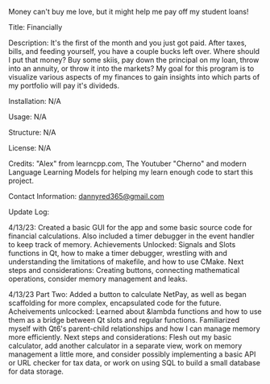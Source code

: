 Money can't buy me love, but it might help me pay off my student loans!

Title: Financially

Description: It's the first of the month and you just got paid.  After taxes, bills, and feeding yourself, you have a couple bucks left over. Where should I put that money?  Buy some skiis, pay down the principal on my loan, throw into an annuity, or throw it into the markets? My goal for this program is to visualize various aspects of my finances to gain insights into which parts of my portfolio will pay it's divideds.

Installation:  N/A

Usage:  N/A

Structure:  N/A

License: N/A

Credits:  "Alex" from learncpp.com,  The Youtuber "Cherno" and modern Language Learning Models for helping my learn enough code to start this project.

Contact Information:  dannyred365@gmail.com

Update Log:

4/13/23: Created a basic GUI for the app and some basic source code for financial calculations.  Also included a timer debugger in the event handler to keep track of memory.  Achievements Unlocked:  Signals and Slots functions in Qt, how to make a timer debugger, wrestling with and understanding the limitations of makefile, and how to use CMake.   Next steps and considerations:  Creating buttons, connecting mathematical operations, consider memory management and leaks.

4/13/23 Part Two:  Added a button to calculate NetPay, as well as began scaffolding for more complex, encapsulated code for the future.   Acheivements unlcocked:  Learned about &lambda functions and how to use them as a bridge between Qt slots and regular functions.  Familiarized myself with Qt6's parent-child relationships and how I can manage memory more efficiently. Next steps and considerations:  Flesh out my basic calculator,  add another calculator in a separate view, work on memory management a little more, and consider possibly implementing a basic API or URL checker for tax data, or work on using SQL to build a small database for data storage.

